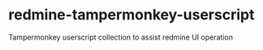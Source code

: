 # redmine-tampermonkey-userscript
Tampermonkey userscript collection to assist redmine UI operation
